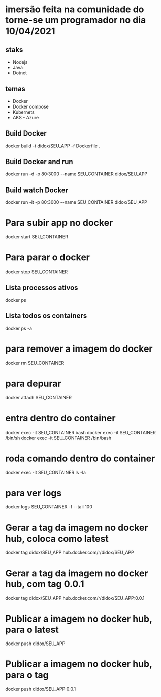 # imersão feita na comunidade do torne-se um programador no dia 10/04/2021

## staks
 - Nodejs
 - Java
 - Dotnet

## temas
 - Docker
 - Docker compose
 - Kubernets
 - AKS - Azure


## Build Docker
docker build -t didox/SEU_APP -f Dockerfile .

## Build Docker and run
docker run -d -p 80:3000 --name SEU_CONTAINER didox/SEU_APP

## Build watch Docker
docker run -it -p 80:3000 --name SEU_CONTAINER didox/SEU_APP

# Para subir app no docker
docker start SEU_CONTAINER

# Para parar o docker
docker stop SEU_CONTAINER

## Lista processos ativos
docker ps

## Lista todos os containers
docker ps -a

# para remover a imagem do docker
docker rm SEU_CONTAINER

# para depurar
docker attach SEU_CONTAINER

# entra dentro do container
docker exec -it SEU_CONTAINER bash
docker exec -it SEU_CONTAINER /bin/sh
docker exec -it SEU_CONTAINER /bin/bash

# roda comando dentro do container
docker exec -it SEU_CONTAINER ls -la

# para ver logs
docker logs SEU_CONTAINER -f --tail 100

# Gerar a tag da imagem no docker hub, coloca como latest
docker tag didox/SEU_APP hub.docker.com/r/didox/SEU_APP

# Gerar a tag da imagem no docker hub, com tag 0.0.1
docker tag didox/SEU_APP hub.docker.com/r/didox/SEU_APP:0.0.1

# Publicar a imagem no docker hub, para o latest
docker push didox/SEU_APP

# Publicar a imagem no docker hub, para o tag 
docker push didox/SEU_APP:0.0.1